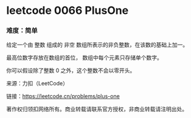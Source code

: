 # leetcode 0066 PlusOne

### 难度：简单

给定一个由 整数 组成的 非空 数组所表示的非负整数，在该数的基础上加一。

最高位数字存放在数组的首位， 数组中每个元素只存储单个数字。

你可以假设除了整数 0 之外，这个整数不会以零开头。

来源：力扣（LeetCode）

链接：https://leetcode.cn/problems/plus-one

著作权归领扣网络所有。商业转载请联系官方授权，非商业转载请注明出处。